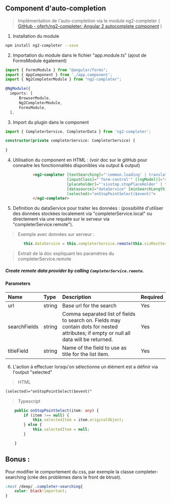  ## Component d'auto-completion

> Implémentation de l'auto-completion via le module ng2-completer ( [GitHub - oferh/ng2-completer: Angular 2 autocomplete component](https://github.com/oferh/ng2-completer) ) 

1) Installation du module 
```bash 
npm install ng2-completer --save
```
2) Importation du module dans le fichier "app.module.ts" (ajout de FormsModule également)
```ts 
import { FormsModule } from "@angular/forms";
import { AppComponent } from './app.component';
import { Ng2CompleterModule } from "ng2-completer";

@NgModule({
  imports: [
      BrowserModule,
      Ng2CompleterModule,
      FormsModule,
  ],
  ```
3) Import du plugin dans le component

```ts 
import { CompleterService, CompleterData } from 'ng2-completer';

constructor(private completerService: CompleterService) {
  
}
```

4) Utilisation du component en HTML : (voir doc sur le gitHub pour connaitre les fonctionnalités disponibles via output & output)

```html
            <ng2-completer [textSearching]="'common.loading' | translate" 
                           [inputClass]="'form-control'" [(ngModel)]="searchStr"   
                           [placeholder]="'sivstop.stopPlaceHolder' | translate"
                           [datasource]="dataService" [minSearchLength]="3" 
                           (selected)="onStopPointSelect($event)">
            </ng2-completer>
```
5) Definition du dataService pour traiter les données : (possibilité d'utiliser des données stockées localement via "completerService.local" ou directement via une requète sur le serveur via "completerService.remote").
> Exemple avec données sur serveur :
```ts 
        this.dataService = this.completerService.remote(this.sivRestService.urlStopPoint, 'name,code', 'name,code');
```



> Extrait de la doc expliquant les paramètres du completerService.remote

##### Create remote data provider by calling `CompleterService.remote`.

#### Parameters

|Name|Type|Description|Required|
|:---|:---|:---       |:---    |
|url|string|Base url for the search|Yes|
|searchFields|string|Comma separated list of fields to search on. Fields may contain dots for nested attributes; if empty or null all data will be returned.|Yes|
|titleField|string|Name of the field to use as title for the list item.|Yes|

6) L'action à effectuer lorsqu'on sélectionne un élément est a définir via l'output "selected"
> HTML
```html 
(selected)="onStopPointSelect($event)"
```
>Typescript
```ts 
    public onStopPointSelect(item: any) {
        if (item !== null) {
            this.selectedItem = item.originalObject;
        } else {
            this.selectedItem = null;
        }

    }
```




## Bonus : 

Pour modifier le comportement du css, par exemple la classe completer-searching (crée des problèmes dans le front de btrust).

```css
:host /deep/ .completer-searching{
    color: black!important;
}
```
